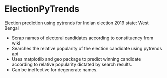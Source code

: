 # ElectionPyTrends
Election prediction using pytrends for Indian election 2019 state: West Bengal

* Scrap names of electoral candidates according to constituency from wiki
* Searches the relative popularity of the election candidate using pytrends api
* Uses matplotlib and geo package to predict winning candidate according to relative popularity dictated by search results.
* Can be ineffective for degenerate names.
